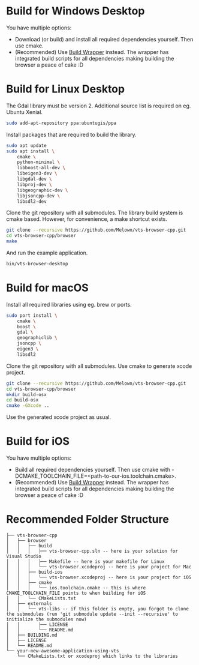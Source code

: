 
# Build for Windows Desktop

You have multiple options:

 - Download (or build) and install all required dependencies yourself.
   Then use cmake.
 - (Recommended) Use [Build Wrapper](https://github.com/Melown/vts-browser-cpp-build-wrapper) instead.
   The wrapper has integrated build scripts for all dependencies making building the browser a peace of cake :D

# Build for Linux Desktop

The Gdal library must be version 2. Additional source list is required on eg. Ubuntu Xenial.

```bash
sudo add-apt-repository ppa:ubuntugis/ppa
```

Install packages that are required to build the library.

```bash
sudo apt update
sudo apt install \
    cmake \
    python-minimal \
    libboost-all-dev \
    libeigen3-dev \
    libgdal-dev \
    libproj-dev \
    libgeographic-dev \
    libjsoncpp-dev \
    libsdl2-dev
```

Clone the git repository with all submodules.
The library build system is cmake based.
However, for convenience, a make shortcut exists.

```bash
git clone --recursive https://github.com/Melown/vts-browser-cpp.git
cd vts-browser-cpp/browser
make
```

And run the example application.

```bash
bin/vts-browser-desktop
```

# Build for macOS

Install all required libraries using eg. brew or ports.

```bash
sudo port install \
    cmake \
    boost \
    gdal \
    geographiclib \
    jsoncpp \
    eigen3 \
    libsdl2
```

Clone the git repository with all submodules.
Use cmake to generate xcode project.

```bash
git clone --recursive https://github.com/Melown/vts-browser-cpp.git
cd vts-browser-cpp/browser
mkdir build-osx
cd build-osx
cmake -GXcode ..
```

Use the generated xcode project as usual.

# Build for iOS

You have multiple options:

 - Build all required dependencies yourself.
   Then use cmake with -DCMAKE_TOOLCHAIN_FILE=\<path-to-our-ios.toolchain.cmake\>.
 - (Recommended) Use [Build Wrapper](https://github.com/Melown/vts-browser-cpp-build-wrapper) instead.
   The wrapper has integrated build scripts for all dependencies making building the browser a peace of cake :D

# Recommended Folder Structure

```
├── vts-browser-cpp
│   ├── browser
│   │   ├── build
│   │   │   ├── vts-browser-cpp.sln -- here is your solution for Visual Studio
│   │   │   ├── Makefile -- here is your makefile for Linux
│   │   │   └── vts-browser.xcodeproj -- here is your project for Mac
│   │   ├── build-ios
│   │   │   └── vts-browser.xcodeproj -- here is your project for iOS
│   │   ├── cmake
│   │   │   └── ios.toolchain.cmake -- this is where CMAKE_TOOLCHAIN_FILE points to when building for iOS
│   │   └── CMakeLists.txt
│   ├── externals
│   │   └── vts-libs -- if this folder is empty, you forgot to clone the submodules (run 'git submodule update --init --recursive' to initialize the submodules now)
│   │       ├── LICENSE
│   │       └── README.md
│   ├── BUILDING.md
│   ├── LICENSE
│   └── README.md
└── your-new-awesome-application-using-vts
    └── CMakeLists.txt or xcodeproj which links to the libraries
```



